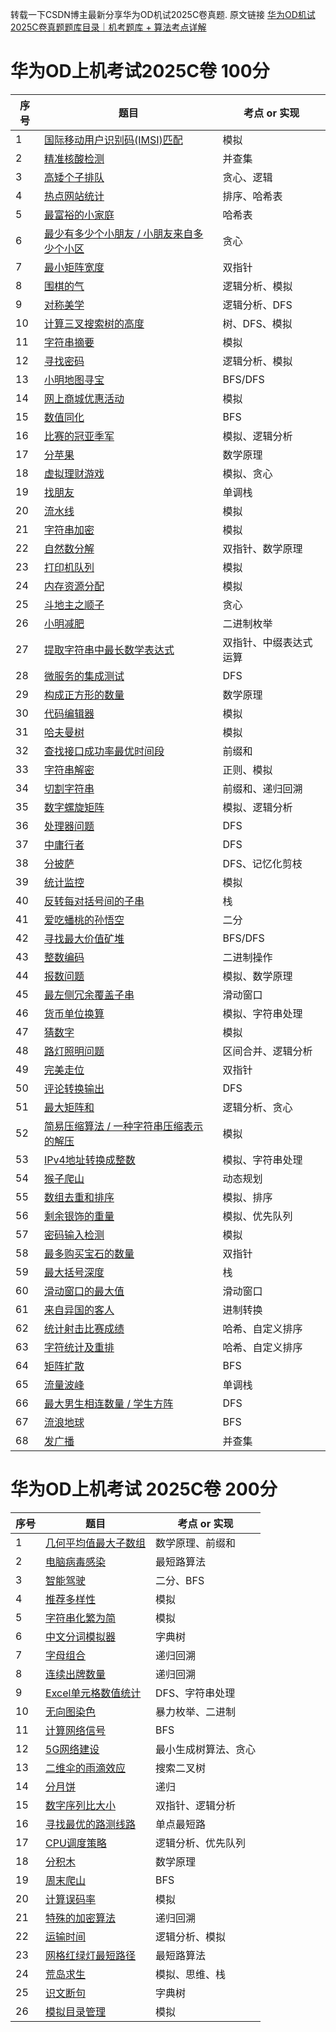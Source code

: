 转载一下CSDN博主最新分享华为OD机试2025C卷真题. 原文链接 [ 华为OD机试2025C卷真题题库目录｜机考题库 + 算法考点详解](https://blog.csdn.net/qq_45776114/article/details/145076776)

# 华为OD上机考试2025C卷 100分
| 序号 |题目  | 考点 or 实现 |
|--|--|--|
|  1| [国际移动用户识别码(IMSI)匹配](https://blog.csdn.net/qq_45776114/article/details/149432081) |模拟|
|  2| [精准核酸检测](https://blog.csdn.net/qq_45776114/article/details/149432520) |并查集|
| 3| [高矮个子排队](https://blog.csdn.net/qq_45776114/article/details/149469924) |贪心、逻辑|
|4| [ 热点网站统计](https://blog.csdn.net/qq_45776114/article/details/149471479) |排序、哈希表|
|5| [ 最富裕的小家庭](https://blog.csdn.net/qq_45776114/article/details/149489160) |哈希表|
|6| [ 最少有多少个小朋友 / 小朋友来自多少个小区](https://blog.csdn.net/qq_45776114/article/details/149489295) |贪心|
|7| [ 最小矩阵宽度](https://blog.csdn.net/qq_45776114/article/details/149489387) |双指针|
|8| [围棋的气](https://blog.csdn.net/qq_45776114/article/details/149492650) |逻辑分析、模拟|
|9| [对称美学](https://blog.csdn.net/qq_45776114/article/details/149492974) |逻辑分析、DFS|
|10| [计算三叉搜索树的高度](https://blog.csdn.net/qq_45776114/article/details/149547698) |树、DFS、模拟|
|11| [字符串摘要](https://blog.csdn.net/qq_45776114/article/details/149641110) |模拟|
|12| [寻找密码](https://blog.csdn.net/qq_45776114/article/details/149641194) |逻辑分析、模拟|
|13| [小明地图寻宝 ](https://blog.csdn.net/qq_45776114/article/details/149677299) |BFS/DFS|
|14| [网上商城优惠活动 ](https://blog.csdn.net/qq_45776114/article/details/149727740) |模拟|
|15| [数值同化 ](https://blog.csdn.net/qq_45776114/article/details/149727856) |BFS|
|16| [比赛的冠亚季军 ](https://blog.csdn.net/qq_45776114/article/details/149765789) |模拟、逻辑分析|
|17| [分苹果 ](https://blog.csdn.net/qq_45776114/article/details/149796390) |数学原理|
|18| [虚拟理财游戏 ](https://blog.csdn.net/qq_45776114/article/details/149797273) |模拟、贪心|
|19| [找朋友 ](https://blog.csdn.net/qq_45776114/article/details/149582582) |单调栈|
|20| [流水线 ](https://blog.csdn.net/qq_45776114/article/details/149835068) |模拟|
|21| [字符串加密](https://blog.csdn.net/qq_45776114/article/details/149832351) |模拟|
|22| [自然数分解](https://blog.csdn.net/qq_45776114/article/details/149840249) |双指针、数学原理|
|23| [打印机队列](https://blog.csdn.net/qq_45776114/article/details/149841085) |模拟|
|24| [内存资源分配](https://blog.csdn.net/qq_45776114/article/details/149857640) |模拟|
|25| [斗地主之顺子](https://blog.csdn.net/qq_45776114/article/details/149881189) |贪心|
|26| [小明减肥 ](https://blog.csdn.net/qq_45776114/article/details/149880636) |二进制枚举|
|27| [提取字符串中最长数学表达式 ](https://blog.csdn.net/qq_45776114/article/details/149891059) |双指针、中缀表达式运算|
|28| [微服务的集成测试 ](https://blog.csdn.net/qq_45776114/article/details/149915752) |DFS|
|29| [构成正方形的数量 ](https://blog.csdn.net/qq_45776114/article/details/145847428) |数学原理|
|30| [代码编辑器 ](https://blog.csdn.net/qq_45776114/article/details/148069654) |模拟|
|31| [哈夫曼树 ](https://blog.csdn.net/qq_45776114/article/details/148151509) |模拟|
|32| [查找接口成功率最优时间段 ](https://blog.csdn.net/qq_45776114/article/details/149934767) |前缀和|
|33| [字符串解密 ](https://blog.csdn.net/qq_45776114/article/details/149939203) |正则、模拟|
|34| [切割字符串 ](https://blog.csdn.net/qq_45776114/article/details/149943398) |前缀和、递归回溯|
|35| [数字螺旋矩阵](https://blog.csdn.net/qq_45776114/article/details/149972158) |模拟、逻辑分析|
|36| [处理器问题](https://blog.csdn.net/qq_45776114/article/details/150010245) |DFS|
|37| [中庸行者](https://blog.csdn.net/qq_45776114/article/details/150060126) |DFS|
|38| [分披萨](https://blog.csdn.net/qq_45776114/article/details/150110013) |DFS、记忆化剪枝|
|39| [统计监控](https://blog.csdn.net/qq_45776114/article/details/150106788) |模拟|
|40| [反转每对括号间的子串](https://blog.csdn.net/qq_45776114/article/details/150145153) |栈|
|41| [爱吃蟠桃的孙悟空](https://blog.csdn.net/qq_45776114/article/details/150210752) |二分|
|42| [寻找最大价值矿堆](https://blog.csdn.net/qq_45776114/article/details/150211205) |BFS/DFS|
|43| [整数编码](https://blog.csdn.net/qq_45776114/article/details/150213068) |二进制操作|
|44| [报数问题](https://blog.csdn.net/qq_45776114/article/details/149582687) |模拟、数学原理|
|45| [最左侧冗余覆盖子串](https://blog.csdn.net/qq_45776114/article/details/150250339) |滑动窗口|
|46| [货币单位换算](https://blog.csdn.net/qq_45776114/article/details/150267074) |模拟、字符串处理|
|47| [猜数字](https://blog.csdn.net/qq_45776114/article/details/150268430) |模拟|
|48| [路灯照明问题](https://blog.csdn.net/qq_45776114/article/details/150343384) |区间合并、逻辑分析|
|49| [完美走位](https://blog.csdn.net/qq_45776114/article/details/150343815) |双指针|
|50| [评论转换输出](https://blog.csdn.net/qq_45776114/article/details/150345792) |DFS|
|51| [最大矩阵和](https://blog.csdn.net/qq_45776114/article/details/150381636) |逻辑分析、贪心|
|52| [简易压缩算法 / 一种字符串压缩表示的解压 ](https://blog.csdn.net/qq_45776114/article/details/150381994) |模拟|
|53| [ IPv4地址转换成整数](https://blog.csdn.net/qq_45776114/article/details/150401225) |模拟、字符串处理|
|54| [ 猴子爬山](https://blog.csdn.net/qq_45776114/article/details/150418874) |动态规划|
|55| [ 数组去重和排序](https://blog.csdn.net/qq_45776114/article/details/150428891) |模拟、排序|
|56| [剩余银饰的重量](https://blog.csdn.net/qq_45776114/article/details/150447078) |模拟、优先队列|
|57| [密码输入检测](https://blog.csdn.net/qq_45776114/article/details/150449571) |模拟|
|58| [最多购买宝石的数量](https://blog.csdn.net/qq_45776114/article/details/150454298) |双指针|
|59| [最大括号深度](https://blog.csdn.net/qq_45776114/article/details/150466985) |栈|
|60| [滑动窗口的最大值](https://blog.csdn.net/qq_45776114/article/details/150467912) |滑动窗口|
|61| [来自异国的客人](https://blog.csdn.net/qq_45776114/article/details/150468782) |进制转换|
|62| [统计射击比赛成绩](https://blog.csdn.net/qq_45776114/article/details/150467817) |哈希、自定义排序|
|63| [字符统计及重排](https://blog.csdn.net/qq_45776114/article/details/150477434) |哈希、自定义排序|
|64| [矩阵扩散 ](https://blog.csdn.net/qq_45776114/article/details/150488295) |BFS|
|65| [流量波峰 ](https://blog.csdn.net/qq_45776114/article/details/150494280) |单调栈|
|66| [最大男生相连数量 / 学生方阵](https://blog.csdn.net/qq_45776114/article/details/150510778) |DFS|
|67| [流浪地球](https://blog.csdn.net/qq_45776114/article/details/150511978) |BFS|
|68| [发广播](https://blog.csdn.net/qq_45776114/article/details/150531247) |并查集|

# 华为OD上机考试 2025C卷 200分
| 序号 |题目  | 考点 or 实现 |
|--|--|--|
|  1| [几何平均值最大子数组](https://blog.csdn.net/qq_45776114/article/details/149471563) |数学原理、前缀和|
|  2| [电脑病毒感染](https://blog.csdn.net/qq_45776114/article/details/149489432) |最短路算法|
|  3| [智能驾驶](https://blog.csdn.net/qq_45776114/article/details/149489499) |二分、BFS|
|  4| [推荐多样性](https://blog.csdn.net/qq_45776114/article/details/149504076) |模拟|
|  5| [字符串化繁为简](https://blog.csdn.net/qq_45776114/article/details/149641296) |模拟|
|  6| [中文分词模拟器](https://blog.csdn.net/qq_45776114/article/details/149656646) |字典树|
|  7| [字母组合](https://blog.csdn.net/qq_45776114/article/details/149669422) |递归回溯|
|  8| [连续出牌数量](https://blog.csdn.net/qq_45776114/article/details/149669545) |递归回溯|
|  9| [Excel单元格数值统计](https://blog.csdn.net/qq_45776114/article/details/149697564) |DFS、字符串处理|
|  10| [无向图染色](https://blog.csdn.net/qq_45776114/article/details/149727779) |暴力枚举、二进制|
|  11| [计算网络信号](https://blog.csdn.net/qq_45776114/article/details/149765835) |BFS|
|  12| [5G网络建设](https://blog.csdn.net/qq_45776114/article/details/149801082) |最小生成树算法、贪心|
|  13| [二维伞的雨滴效应](https://blog.csdn.net/qq_45776114/article/details/149840929) |搜索二叉树|
|  14| [分月饼](https://blog.csdn.net/qq_45776114/article/details/149853875) |递归|
|  15| [数字序列比大小](https://blog.csdn.net/qq_45776114/article/details/149877452) |双指针、逻辑分析|
|  16| [寻找最优的路测线路](https://blog.csdn.net/qq_45776114/article/details/149881277) |单点最短路|
|  17| [CPU调度策略](https://blog.csdn.net/qq_45776114/article/details/149891139) |逻辑分析、优先队列|
|  18| [分积木](https://blog.csdn.net/qq_45776114/article/details/149915128) |数学原理|
|  19| [周末爬山](https://blog.csdn.net/qq_45776114/article/details/149968941) |BFS|
|  20| [计算误码率](https://blog.csdn.net/qq_45776114/article/details/149966733) |模拟|
|  21| [特殊的加密算法](https://blog.csdn.net/qq_45776114/article/details/150007713) |递归回溯|
|  22| [运输时间](https://blog.csdn.net/qq_45776114/article/details/150012337) |逻辑分析、模拟|
|  23| [网格红绿灯最短路径](https://blog.csdn.net/qq_45776114/article/details/150045770) |最短路算法|
| 24| [荒岛求生](https://blog.csdn.net/qq_45776114/article/details/147925396) |模拟、思维、栈|
| 25| [识文断句](https://blog.csdn.net/qq_45776114/article/details/150277326) |字典树|
|26| [模拟目录管理](https://blog.csdn.net/qq_45776114/article/details/150477580) |模拟|
